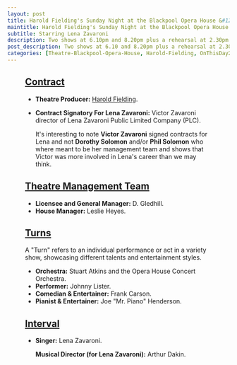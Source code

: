 ```yaml
---
layout: post
title: Harold Fielding's Sunday Night at the Blackpool Opera House &#124; 20 July 1975
maintitle: Harold Fielding's Sunday Night at the Blackpool Opera House
subtitle: Starring Lena Zavaroni
description: Two shows at 6.10pm and 8.20pm plus a rehearsal at 2.30pm The Contract for the show was signed by Victor Zavaroni.
post_description: Two shows at 6.10 and 8.20pm plus a rehearsal at 2.30pm
categories: [Theatre-Blackpool-Opera-House, Harold-Fielding, OnThisDay20July, Year-1975]
---
```


<figure class="fig3">
<div class="CardLayout">
<div class="CardItem">
<h2 id="infobox1" class="infobox"><a href="#infobox1">Contract</a></h2>
<div class="CardItem split">
<ul>
<li><strong>Theatre Producer:</strong> <a href="/1916-12-04-harold-fielding">Harold Fielding</a>.</li>
<li>
<p><strong>Contract Signatory For Lena Zavaroni:</strong> Victor Zavaroni director of Lena Zavaroni Public Limited Company (PLC).</p>
<p>It's interesting to note <strong>Victor Zavaroni</strong> signed contracts for Lena and not <strong>Dorothy Solomon</strong> and/or <strong>Phil Solomon</strong> who where meant to be her management team and shows that Victor was more involved in Lena's career than we may think.</p>
</li>
</ul>
</div></div></div>
</figure>

<figure class="fig3">
<div class="CardLayout">
<div class="CardItem">
<h2 id="infobox2" class="infobox"><a href="#infobox2">Theatre Management Team</a></h2>
<div class="CardItem split">
<ul>
<li><strong>Licensee and General Manager:</strong> D. Gledhill.</li>
<li><strong>House Manager:</strong> Leslie Heyes.</li>
</ul>
</div></div></div>
</figure>

<figure class="fig3">
<div class="CardLayout">
<div class="CardItem">
<h2 id="infobox3" class="infobox"><a href="#infobox3">Turns</a></h2>
<div class="CardItem split">
<p>A "Turn" refers to an individual performance or act in a variety show, showcasing different talents and entertainment styles.</p>
<ul>
<li><strong>Orchestra:</strong> Stuart Atkins and the Opera House Concert Orchestra.</li>
<li><strong>Performer:</strong> Johnny Lister.</li>
<li><strong>Comedian & Entertainer:</strong> Frank Carson.</li>
<li><strong>Pianist & Entertainer:</strong> Joe "Mr. Piano" Henderson.</li>
</ul>
<h2 id="infobox4" class="infobox"><a href="#infobox4">Interval</a></h2>
<ul>
<li>
<p><strong>Singer:</strong> Lena Zavaroni.</p>
<p><strong>Musical Director (for Lena Zavaroni):</strong> Arthur Dakin.</p>
</li>
</ul>
</div></div></div>
</figure>

